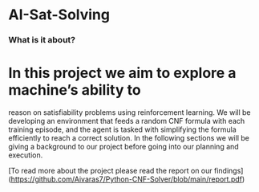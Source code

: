# AI-Sat-Solving


### What is it about?

# In this project we aim to explore a machine’s ability to
reason on satisfiability problems using reinforcement
learning. We will be developing an environment that
feeds a random CNF formula with each training
episode, and the agent is tasked with simplifying the
formula efficiently to reach a correct solution. In the
following sections we will be giving a background to
our project before going into our planning and
execution.


[To read more about the project please read the report on our findings] (https://github.com/Aivaras7/Python-CNF-Solver/blob/main/report.pdf)
